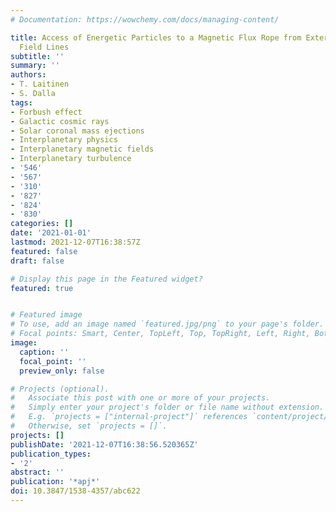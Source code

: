 ```yaml
---
# Documentation: https://wowchemy.com/docs/managing-content/

title: Access of Energetic Particles to a Magnetic Flux Rope from External Magnetic
  Field Lines
subtitle: ''
summary: ''
authors:
- T. Laitinen
- S. Dalla
tags:
- Forbush effect
- Galactic cosmic rays
- Solar coronal mass ejections
- Interplanetary physics
- Interplanetary magnetic fields
- Interplanetary turbulence
- '546'
- '567'
- '310'
- '827'
- '824'
- '830'
categories: []
date: '2021-01-01'
lastmod: 2021-12-07T16:38:57Z
featured: false
draft: false

# Display this page in the Featured widget?
featured: true


# Featured image
# To use, add an image named `featured.jpg/png` to your page's folder.
# Focal points: Smart, Center, TopLeft, Top, TopRight, Left, Right, BottomLeft, Bottom, BottomRight.
image:
  caption: ''
  focal_point: ''
  preview_only: false

# Projects (optional).
#   Associate this post with one or more of your projects.
#   Simply enter your project's folder or file name without extension.
#   E.g. `projects = ["internal-project"]` references `content/project/deep-learning/index.md`.
#   Otherwise, set `projects = []`.
projects: []
publishDate: '2021-12-07T16:38:56.520365Z'
publication_types:
- '2'
abstract: ''
publication: '*apj*'
doi: 10.3847/1538-4357/abc622
---
```

